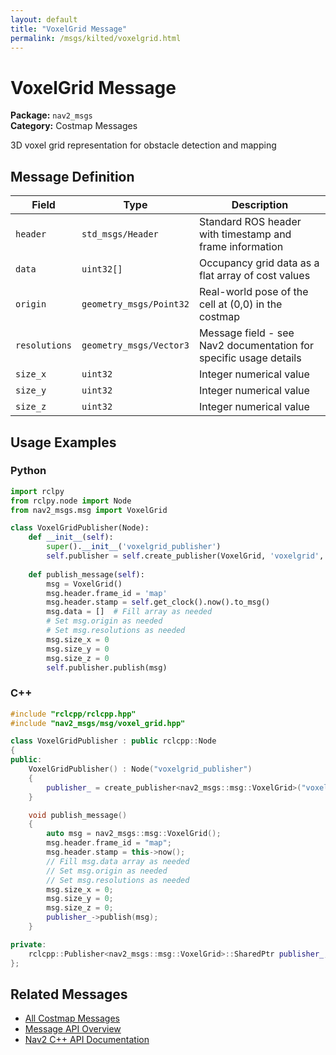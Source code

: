 ```yaml
---
layout: default
title: "VoxelGrid Message"
permalink: /msgs/kilted/voxelgrid.html
---
```


# VoxelGrid Message

**Package:** `nav2_msgs`  
**Category:** Costmap Messages

3D voxel grid representation for obstacle detection and mapping

## Message Definition

| Field | Type | Description |
|-------|------|-------------|
| `header` | `std_msgs/Header` | Standard ROS header with timestamp and frame information |
| `data` | `uint32[]` | Occupancy grid data as a flat array of cost values |
| `origin` | `geometry_msgs/Point32` | Real-world pose of the cell at (0,0) in the costmap |
| `resolutions` | `geometry_msgs/Vector3` | Message field - see Nav2 documentation for specific usage details |
| `size_x` | `uint32` | Integer numerical value |
| `size_y` | `uint32` | Integer numerical value |
| `size_z` | `uint32` | Integer numerical value |



## Usage Examples

### Python

```python
import rclpy
from rclpy.node import Node
from nav2_msgs.msg import VoxelGrid

class VoxelGridPublisher(Node):
    def __init__(self):
        super().__init__('voxelgrid_publisher')
        self.publisher = self.create_publisher(VoxelGrid, 'voxelgrid', 10)
        
    def publish_message(self):
        msg = VoxelGrid()
        msg.header.frame_id = 'map'
        msg.header.stamp = self.get_clock().now().to_msg()
        msg.data = []  # Fill array as needed
        # Set msg.origin as needed
        # Set msg.resolutions as needed
        msg.size_x = 0
        msg.size_y = 0
        msg.size_z = 0
        self.publisher.publish(msg)
```

### C++

```cpp
#include "rclcpp/rclcpp.hpp"
#include "nav2_msgs/msg/voxel_grid.hpp"

class VoxelGridPublisher : public rclcpp::Node
{
public:
    VoxelGridPublisher() : Node("voxelgrid_publisher")
    {
        publisher_ = create_publisher<nav2_msgs::msg::VoxelGrid>("voxelgrid", 10);
    }

    void publish_message()
    {
        auto msg = nav2_msgs::msg::VoxelGrid();
        msg.header.frame_id = "map";
        msg.header.stamp = this->now();
        // Fill msg.data array as needed
        // Set msg.origin as needed
        // Set msg.resolutions as needed
        msg.size_x = 0;
        msg.size_y = 0;
        msg.size_z = 0;
        publisher_->publish(msg);
    }

private:
    rclcpp::Publisher<nav2_msgs::msg::VoxelGrid>::SharedPtr publisher_;
};
```

## Related Messages

- [All Costmap Messages](/kilted/msgs/index.html#costmap-messages)
- [Message API Overview](/kilted/msgs/index.html)
- [Nav2 C++ API Documentation](/kilted/html/index.html)

